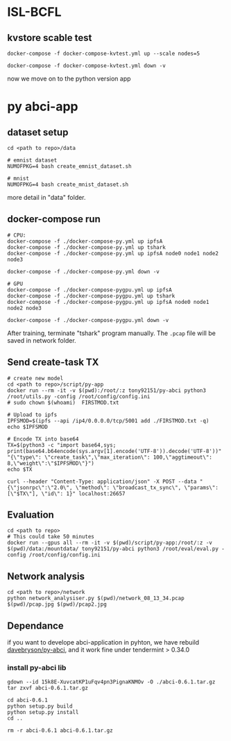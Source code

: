 # ISL-BCFL

## kvstore scable test
```bash=
docker-compose -f docker-compose-kvtest.yml up --scale nodes=5

docker-compose -f docker-compose-kvtest.yml down -v
```

now we move on to the python version app
# py abci-app

## dataset setup
```bash=
cd <path to repo>/data

# emnist dataset
NUMOFPKG=4 bash create_emnist_dataset.sh

# mnist
NUMOFPKG=4 bash create_mnist_dataset.sh
```
more detail in "data" folder.

## docker-compose run
```bash=
# CPU:
docker-compose -f ./docker-compose-py.yml up ipfsA
docker-compose -f ./docker-compose-py.yml up tshark
docker-compose -f ./docker-compose-py.yml up ipfsA node0 node1 node2 node3

docker-compose -f ./docker-compose-py.yml down -v

# GPU
docker-compose -f ./docker-compose-pygpu.yml up ipfsA 
docker-compose -f ./docker-compose-pygpu.yml up tshark
docker-compose -f ./docker-compose-pygpu.yml up ipfsA node0 node1 node2 node3

docker-compose -f ./docker-compose-pygpu.yml down -v
```

After training, terminate "tshark" program manually. The ```.pcap``` file will be saved in network folder.


## Send create-task TX
```bash=
# create new model
cd <path to repo>/script/py-app
docker run --rm -it -v $(pwd):/root/:z tony92151/py-abci python3 /root/utils.py -config /root/config/config.ini
# sudo chown $(whoami)  FIRSTMOD.txt

# Upload to ipfs
IPFSMOD=$(ipfs --api /ip4/0.0.0.0/tcp/5001 add ./FIRSTMOD.txt -q)
echo $IPFSMOD

# Encode TX into base64 
TX=$(python3 -c "import base64,sys; print(base64.b64encode(sys.argv[1].encode('UTF-8')).decode('UTF-8'))" "{\"type\": \"create_task\",\"max_iteration\": 100,\"aggtimeout\": 8,\"weight\":\"$IPFSMOD\"}")
echo $TX

curl --header "Content-Type: application/json" -X POST --data "{\"jsonrpc\":\"2.0\", \"method\": \"broadcast_tx_sync\", \"params\": [\"$TX\"], \"id\": 1}" localhost:26657
```

## Evaluation

```bash=
cd <path to repo>
# This could take 50 minutes
docker run --gpus all --rm -it -v $(pwd)/script/py-app:/root/:z -v $(pwd)/data:/mountdata/ tony92151/py-abci python3 /root/eval/eval.py -config /root/config/config.ini
```

## Network analysis
```bash=
cd <path to repo>/network
python network_analysiser.py $(pwd)/network_08_13_34.pcap $(pwd)/pcap.jpg $(pwd)/pcap2.jpg
```


## Dependance

if you want to develope abci-application in pyhton, we have rebuild [davebryson/py-abci](https://github.com/davebryson/py-abci), and it work fine under tendermint > 0.34.0

### install py-abci lib
```bash=
gdown --id 15k8E-XuvcatKP1uFqv4pn3PignaKNMOv -O ./abci-0.6.1.tar.gz
tar zxvf abci-0.6.1.tar.gz

cd abci-0.6.1
python setup.py build
python setup.py install
cd ..

rm -r abci-0.6.1 abci-0.6.1.tar.gz
```